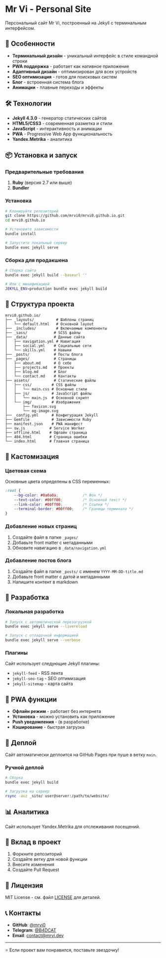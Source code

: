 # Mr Vi - Personal Site

Персональный сайт Mr Vi, построенный на Jekyll с терминальным интерфейсом.

## 🚀 Особенности

- **Терминальный дизайн** - уникальный интерфейс в стиле командной строки
- **PWA поддержка** - работает как нативное приложение
- **Адаптивный дизайн** - оптимизирован для всех устройств
- **SEO оптимизация** - готов для поисковых систем
- **Блог** - встроенная система блога
- **Анимации** - плавные переходы и эффекты

## 🛠️ Технологии

- **Jekyll 4.3.0** - генератор статических сайтов
- **HTML5/CSS3** - современная разметка и стили
- **JavaScript** - интерактивность и анимации
- **PWA** - Progressive Web App функциональность
- **Yandex.Metrika** - аналитика

## 📦 Установка и запуск

### Предварительные требования

1. **Ruby** (версия 2.7 или выше)
2. **Bundler**

### Установка

```bash
# Клонируйте репозиторий
git clone https://github.com/mrvi0/mrvi0.github.io.git
cd mrvi0.github.io

# Установите зависимости
bundle install

# Запустите локальный сервер
bundle exec jekyll serve
```

### Сборка для продакшена

```bash
# Сборка сайта
bundle exec jekyll build --baseurl ''

# Или с минификацией
JEKYLL_ENV=production bundle exec jekyll build
```

## 📁 Структура проекта

```
mrvi0.github.io/
├── _layouts/          # Шаблоны страниц
│   └── default.html   # Основной layout
├── _includes/         # Включаемые компоненты
├── _sass/            # SCSS файлы
├── _data/            # Данные сайта
│   ├── navigation.yml # Навигация
│   ├── social.yml    # Социальные сети
│   └── skills.yml    # Навыки
├── _posts/           # Посты блога
├── _pages/           # Страницы
│   ├── about.md      # О себе
│   ├── projects.md   # Проекты
│   ├── blog.md       # Блог
│   └── contact.md    # Контакты
├── assets/           # Статические файлы
│   ├── css/         # CSS файлы
│   │   └── main.css # Основные стили
│   ├── js/          # JavaScript файлы
│   │   └── main.js  # Основной скрипт
│   └── img/         # Изображения
│       ├── favicon.svg
│       └── og-image.svg
├── _config.yml      # Конфигурация Jekyll
├── Gemfile          # Зависимости Ruby
├── manifest.json    # PWA манифест
├── sw.js           # Service Worker
├── offline.html    # Офлайн страница
├── 404.html        # Страница ошибки
└── index.html      # Главная страница
```

## 🎨 Кастомизация

### Цветовая схема

Основные цвета определены в CSS переменных:

```css
:root {
    --bg-color: #0a0a0a;           /* Фон */
    --text-color: #00ff00;         /* Основной текст */
    --link-color: #00ff00;         /* Ссылки */
    --terminal-border: #00ff00;    /* Границы терминала */
}
```

### Добавление новых страниц

1. Создайте файл в папке `_pages/`
2. Добавьте front matter с метаданными
3. Обновите навигацию в `_data/navigation.yml`

### Добавление постов блога

1. Создайте файл в папке `_posts/` с именем `YYYY-MM-DD-title.md`
2. Добавьте front matter с датой и метаданными
3. Напишите контент в markdown

## 🔧 Разработка

### Локальная разработка

```bash
# Запуск с автоматической перезагрузкой
bundle exec jekyll serve --livereload

# Запуск с отладочной информацией
bundle exec jekyll serve --verbose
```

### Плагины

Сайт использует следующие Jekyll плагины:
- `jekyll-feed` - RSS лента
- `jekyll-seo-tag` - SEO оптимизация
- `jekyll-sitemap` - карта сайта

## 📱 PWA функции

- **Офлайн режим** - работает без интернета
- **Установка** - можно установить как приложение
- **Push уведомления** - (в разработке)
- **Кэширование** - быстрая загрузка

## 🚀 Деплой

Сайт автоматически деплоится на GitHub Pages при пуше в ветку `main`.

### Ручной деплой

```bash
# Сборка
bundle exec jekyll build

# Загрузка на сервер
rsync -avz _site/ user@server:/path/to/website/
```

## 📊 Аналитика

Сайт использует Yandex.Metrika для отслеживания посещений.

## 🤝 Вклад в проект

1. Форкните репозиторий
2. Создайте ветку для новой функции
3. Внесите изменения
4. Создайте Pull Request

## 📄 Лицензия

MIT License - см. файл [LICENSE](LICENSE) для деталей.

## 📞 Контакты

- **GitHub**: [@mrvi0](https://github.com/mrvi0)
- **Telegram**: [@B4DCAT](https://t.me/B4DCAT)
- **Email**: contact@mrvi.dev

---

⭐ Если проект вам понравился, поставьте звездочку! 